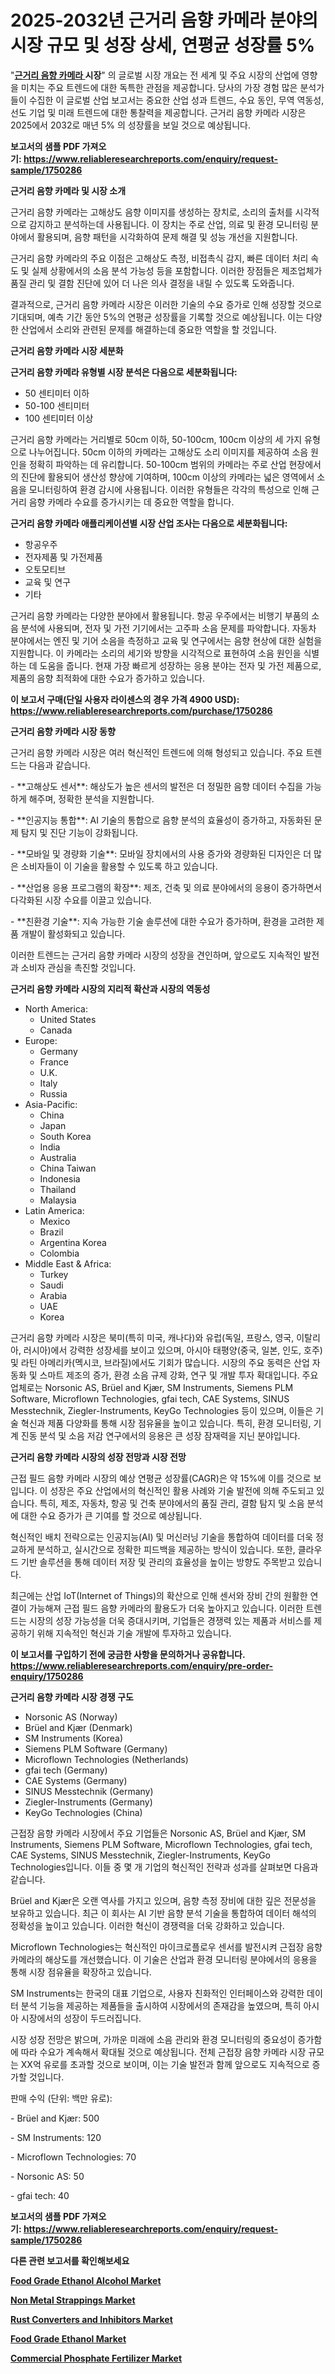 <p><h1>2025-2032년 근거리 음향 카메라 분야의 시장 규모 및 성장 상세, 연평균 성장률 5%</h1></p><p>"<strong><a href="https://www.reliableresearchreports.com/near-field-acoustic-camera-r1750286?utm_campaign=105&utm_medium=7&utm_source=Github&utm_content=ia&utm_term=03022025&utm_id=near-field-acoustic-camera">근거리 음향 카메라&nbsp;</a></strong><strong>시장</strong>" 의 글로벌 시장 개요는 전 세계 및 주요 시장의 산업에 영향을 미치는 주요 트렌드에 대한 독특한 관점을 제공합니다. 당사의 가장 경험 많은 분석가들이 수집한 이 글로벌 산업 보고서는 중요한 산업 성과 트렌드, 수요 동인, 무역 역동성, 선도 기업 및 미래 트렌드에 대한 통찰력을 제공합니다. 근거리 음향 카메라 시장은 2025에서 2032로 매년 5% 의 성장률을 보일 것으로 예상됩니다.&nbsp;</p>
<p><strong>보고서의 샘플 PDF 가져오기:&nbsp;<a href="https://www.reliableresearchreports.com/enquiry/request-sample/1750286?utm_campaign=105&utm_medium=7&utm_source=Github&utm_content=ia&utm_term=03022025&utm_id=near-field-acoustic-camera">https://www.reliableresearchreports.com/enquiry/request-sample/1750286</a></strong></p>
<p><strong>근거리 음향 카메라 및 시장 소개</strong></p>
<p><p>근거리 음향 카메라는 고해상도 음향 이미지를 생성하는 장치로, 소리의 출처를 시각적으로 감지하고 분석하는데 사용됩니다. 이 장치는 주로 산업, 의료 및 환경 모니터링 분야에서 활용되며, 음향 패턴을 시각화하여 문제 해결 및 성능 개선을 지원합니다. </p><p>근거리 음향 카메라의 주요 이점은 고해상도 측정, 비접촉식 감지, 빠른 데이터 처리 속도 및 실제 상황에서의 소음 분석 가능성 등을 포함합니다. 이러한 장점들은 제조업체가 품질 관리 및 결함 진단에 있어 더 나은 의사 결정을 내릴 수 있도록 도와줍니다. </p><p>결과적으로, 근거리 음향 카메라 시장은 이러한 기술의 수요 증가로 인해 성장할 것으로 기대되며, 예측 기간 동안 5%의 연평균 성장률을 기록할 것으로 예상됩니다. 이는 다양한 산업에서 소리와 관련된 문제를 해결하는데 중요한 역할을 할 것입니다.</p></p>
<p><strong>근거리 음향 카메라 시장 세분화</strong></p>
<p><strong>근거리 음향 카메라 유형별 시장 분석은 다음으로 세분화됩니다:</strong></p>
<p><ul><li>50 센티미터 이하</li><li>50-100 센티미터</li><li>100 센티미터 이상</li></ul></p>
<p><p>근거리 음향 카메라는 거리별로 50cm 이하, 50-100cm, 100cm 이상의 세 가지 유형으로 나누어집니다. 50cm 이하의 카메라는 고해상도 소리 이미지를 제공하여 소음 원인을 정확히 파악하는 데 유리합니다. 50-100cm 범위의 카메라는 주로 산업 현장에서의 진단에 활용되어 생산성 향상에 기여하며, 100cm 이상의 카메라는 넓은 영역에서 소음을 모니터링하여 환경 감시에 사용됩니다. 이러한 유형들은 각각의 특성으로 인해 근거리 음향 카메라 수요를 증가시키는 데 중요한 역할을 합니다.</p></p>
<p><strong>근거리 음향 카메라 애플리케이션별 시장 산업 조사는 다음으로 세분화됩니다:</strong></p>
<p><ul><li>항공우주</li><li>전자제품 및 가전제품</li><li>오토모티브</li><li>교육 및 연구</li><li>기타</li></ul></p>
<p><p>근거리 음향 카메라는 다양한 분야에서 활용됩니다. 항공 우주에서는 비행기 부품의 소음 분석에 사용되며, 전자 및 가전 기기에서는 고주파 소음 문제를 파악합니다. 자동차 분야에서는 엔진 및 기어 소음을 측정하고 교육 및 연구에서는 음향 현상에 대한 실험을 지원합니다. 이 카메라는 소리의 세기와 방향을 시각적으로 표현하여 소음 원인을 식별하는 데 도움을 줍니다. 현재 가장 빠르게 성장하는 응용 분야는 전자 및 가전 제품으로, 제품의 음향 최적화에 대한 수요가 증가하고 있습니다.</p></p>
<p><strong>이 보고서 구매(단일 사용자 라이센스의 경우 가격 4900 USD): <a href="https://www.reliableresearchreports.com/purchase/1750286?utm_campaign=105&utm_medium=7&utm_source=Github&utm_content=ia&utm_term=03022025&utm_id=near-field-acoustic-camera">https://www.reliableresearchreports.com/purchase/1750286</a></strong></p>
<p><strong>근거리 음향 카메라 시장 동향</strong></p>
<p><p>근거리 음향 카메라 시장은 여러 혁신적인 트렌드에 의해 형성되고 있습니다. 주요 트렌드는 다음과 같습니다.</p><p>- **고해상도 센서**: 해상도가 높은 센서의 발전은 더 정밀한 음향 데이터 수집을 가능하게 해주며, 정확한 분석을 지원합니다.</p><p>- **인공지능 통합**: AI 기술의 통합으로 음향 분석의 효율성이 증가하고, 자동화된 문제 탐지 및 진단 기능이 강화됩니다.</p><p>- **모바일 및 경량화 기술**: 모바일 장치에서의 사용 증가와 경량화된 디자인은 더 많은 소비자들이 이 기술을 활용할 수 있도록 하고 있습니다.</p><p>- **산업용 응용 프로그램의 확장**: 제조, 건축 및 의료 분야에서의 응용이 증가하면서 다각화된 시장 수요를 이끌고 있습니다.</p><p>- **친환경 기술**: 지속 가능한 기술 솔루션에 대한 수요가 증가하며, 환경을 고려한 제품 개발이 활성화되고 있습니다.</p><p>이러한 트렌드는 근거리 음향 카메라 시장의 성장을 견인하며, 앞으로도 지속적인 발전과 소비자 관심을 촉진할 것입니다.</p></p>
<p><strong>근거리 음향 카메라 시장의 지리적 확산과 시장의 역동성</strong></p>
<p><ul>
    <li>
        North America:
        <ul>
            <li>United States</li>
            <li>Canada</li>
        </ul>
    </li>
    <li>
        Europe:
        <ul>
            <li>Germany</li>
            <li>France</li>
            <li>U.K.</li>
            <li>Italy</li>
            <li>Russia</li>
        </ul>
    </li>
    <li>
        Asia-Pacific:
        <ul>
            <li>China</li>
            <li>Japan</li>
            <li>South Korea</li>
            <li>India</li>
            <li>Australia</li>
            <li>China Taiwan</li>
            <li>Indonesia</li>
            <li>Thailand</li>
            <li>Malaysia</li>
        </ul>
    </li>
    <li>
        Latin America:
        <ul>
            <li>Mexico</li>
            <li>Brazil</li>
            <li>Argentina Korea</li>
            <li>Colombia</li>
        </ul>
    </li>
    <li>
        Middle East & Africa:
        <ul>
            <li>Turkey</li>
            <li>Saudi</li>
            <li>Arabia</li>
            <li>UAE</li>
            <li>Korea</li>
        </ul>
    </li>
    </ul></p>
<p><p>근거리 음향 카메라 시장은 북미(특히 미국, 캐나다)와 유럽(독일, 프랑스, 영국, 이탈리아, 러시아)에서 강력한 성장세를 보이고 있으며, 아시아 태평양(중국, 일본, 인도, 호주) 및 라틴 아메리카(멕시코, 브라질)에서도 기회가 많습니다. 시장의 주요 동력은 산업 자동화 및 스마트 제조의 증가, 환경 소음 규제 강화, 연구 및 개발 투자 확대입니다. 주요 업체로는 Norsonic AS, Brüel and Kjær, SM Instruments, Siemens PLM Software, Microflown Technologies, gfai tech, CAE Systems, SINUS Messtechnik, Ziegler-Instruments, KeyGo Technologies 등이 있으며, 이들은 기술 혁신과 제품 다양화를 통해 시장 점유율을 높이고 있습니다. 특히, 환경 모니터링, 기계 진동 분석 및 소음 저감 연구에서의 응용은 큰 성장 잠재력을 지닌 분야입니다.</p></p>
<p><strong>근거리 음향 카메라 시장의 성장 전망과 시장 전망</strong></p>
<p><p>근접 필드 음향 카메라 시장의 예상 연평균 성장률(CAGR)은 약 15%에 이를 것으로 보입니다. 이 성장은 주요 산업에서의 혁신적인 활용 사례와 기술 발전에 의해 주도되고 있습니다. 특히, 제조, 자동차, 항공 및 건축 분야에서의 품질 관리, 결함 탐지 및 소음 분석에 대한 수요 증가가 큰 기여를 할 것으로 예상됩니다.</p><p>혁신적인 배치 전략으로는 인공지능(AI) 및 머신러닝 기술을 통합하여 데이터를 더욱 정교하게 분석하고, 실시간으로 정확한 피드백을 제공하는 방식이 있습니다. 또한, 클라우드 기반 솔루션을 통해 데이터 저장 및 관리의 효율성을 높이는 방향도 주목받고 있습니다. </p><p>최근에는 산업 IoT(Internet of Things)의 확산으로 인해 센서와 장비 간의 원활한 연결이 가능해져 근접 필드 음향 카메라의 활용도가 더욱 높아지고 있습니다. 이러한 트렌드는 시장의 성장 가능성을 더욱 증대시키며, 기업들은 경쟁력 있는 제품과 서비스를 제공하기 위해 지속적인 혁신과 기술 개발에 투자하고 있습니다.</p></p>
<p><strong>이 보고서를 구입하기 전에 궁금한 사항을 문의하거나 공유합니다. <a href="https://www.reliableresearchreports.com/enquiry/pre-order-enquiry/1750286?utm_campaign=105&utm_medium=7&utm_source=Github&utm_content=ia&utm_term=03022025&utm_id=near-field-acoustic-camera">https://www.reliableresearchreports.com/enquiry/pre-order-enquiry/1750286</a></strong></p>
<p><strong>근거리 음향 카메라 시장 경쟁 구도</strong></p>
<p><ul><li>Norsonic AS (Norway)</li><li>Brüel and Kjær (Denmark)</li><li>SM Instruments (Korea)</li><li>Siemens PLM Software (Germany)</li><li>Microflown Technologies (Netherlands)</li><li>gfai tech (Germany)</li><li>CAE Systems (Germany)</li><li>SINUS Messtechnik (Germany)</li><li>Ziegler-Instruments (Germany)</li><li>KeyGo Technologies (China)</li></ul></p>
<p><p>근접장 음향 카메라 시장에서 주요 기업들은 Norsonic AS, Brüel and Kjær, SM Instruments, Siemens PLM Software, Microflown Technologies, gfai tech, CAE Systems, SINUS Messtechnik, Ziegler-Instruments, KeyGo Technologies입니다. 이들 중 몇 개 기업의 혁신적인 전략과 성과를 살펴보면 다음과 같습니다.</p><p>Brüel and Kjær은 오랜 역사를 가지고 있으며, 음향 측정 장비에 대한 깊은 전문성을 보유하고 있습니다. 최근 이 회사는 AI 기반 음향 분석 기술을 통합하여 데이터 해석의 정확성을 높이고 있습니다. 이러한 혁신이 경쟁력을 더욱 강화하고 있습니다.</p><p>Microflown Technologies는 혁신적인 마이크로플로우 센서를 발전시켜 근접장 음향 카메라의 해상도를 개선했습니다. 이 기술은 산업과 환경 모니터링 분야에서의 응용을 통해 시장 점유율을 확장하고 있습니다.</p><p>SM Instruments는 한국의 대표 기업으로, 사용자 친화적인 인터페이스와 강력한 데이터 분석 기능을 제공하는 제품들을 출시하여 시장에서의 존재감을 높였으며, 특히 아시아 시장에서의 성장이 두드러집니다.</p><p>시장 성장 전망은 밝으며, 가까운 미래에 소음 관리와 환경 모니터링의 중요성이 증가함에 따라 수요가 계속해서 확대될 것으로 예상됩니다. 전체 근접장 음향 카메라 시장 규모는 XX억 유로를 초과할 것으로 보이며, 이는 기술 발전과 함께 앞으로도 지속적으로 증가할 것입니다.</p><p>판매 수익 (단위: 백만 유로):</p><p>- Brüel and Kjær: 500</p><p>- SM Instruments: 120</p><p>- Microflown Technologies: 70</p><p>- Norsonic AS: 50</p><p>- gfai tech: 40</p></p>
<p><strong>보고서의 샘플 PDF 가져오기:&nbsp;<a href="https://www.reliableresearchreports.com/enquiry/request-sample/1750286?utm_campaign=105&utm_medium=7&utm_source=Github&utm_content=ia&utm_term=03022025&utm_id=near-field-acoustic-camera">https://www.reliableresearchreports.com/enquiry/request-sample/1750286</a></strong></p>
<p><strong></strong></p>
<p><strong></strong></p>
<p><strong></strong></p>
<p><strong></strong></p>
<p><strong>다른 관련 보고서를 확인해보세요</strong></p>
<p><strong><p><a href="https://github.com/biomochaben4/Market-Research-Report-List-1/blob/main/food-grade-ethanol-alcohol-market.md?utm_campaign=105&utm_medium=7&utm_source=Github&utm_content=ia&utm_term=03022025&utm_id=near-field-acoustic-camera">Food Grade Ethanol Alcohol Market</a></p><p><a href="https://github.com/agdonthisa/Market-Research-Report-List-1/blob/main/non-metal-strappings-market.md?utm_campaign=105&utm_medium=7&utm_source=Github&utm_content=ia&utm_term=03022025&utm_id=near-field-acoustic-camera">Non Metal Strappings Market</a></p><p><a href="https://github.com/birnbaumbulah0/Market-Research-Report-List-1/blob/main/rust-converters-and-inhibitors-market.md?utm_campaign=105&utm_medium=7&utm_source=Github&utm_content=ia&utm_term=03022025&utm_id=near-field-acoustic-camera">Rust Converters and Inhibitors Market</a></p><p><a href="https://github.com/akaalahk/Market-Research-Report-List-1/blob/main/food-grade-ethanol-market.md?utm_campaign=105&utm_medium=7&utm_source=Github&utm_content=ia&utm_term=03022025&utm_id=near-field-acoustic-camera">Food Grade Ethanol Market</a></p><p><a href="https://github.com/hartsockdonnette82/Market-Research-Report-List-1/blob/main/commercial-phosphate-fertilizer-market.md?utm_campaign=105&utm_medium=7&utm_source=Github&utm_content=ia&utm_term=03022025&utm_id=near-field-acoustic-camera">Commercial Phosphate Fertilizer Market</a></p></strong></p>
<p></p>